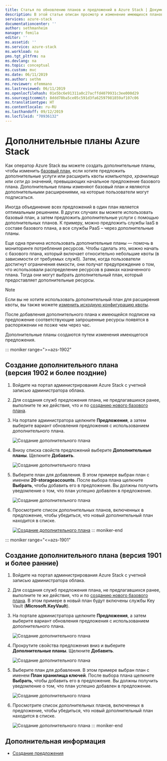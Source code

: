 ```yaml
---
title: Статья по обновлению планов и предложений в Azure Stack | Документация Майкрософт
description: В этой статье описан просмотр и изменение имеющихся планов и предложений по Azure Stack.
services: azure-stack
documentationcenter: ''
author: sethmanheim
manager: femila
editor: ''
ms.assetid: ''
ms.service: azure-stack
ms.workload: na
pms.tgt_pltfrm: na
ms.devlang: na
ms.topic: conceptual
ms.custom: mvc
ms.date: 06/11/2019
ms.author: sethm
ms.reviewer: efemmano
ms.lastreviewed: 06/11/2019
ms.openlocfilehash: 01e5bc6e91311a0c27acffd4079931c3ee000d29
ms.sourcegitcommit: 8ddd70ba5ce05c591d3fa62597981859af107c06
ms.translationtype: HT
ms.contentlocale: ru-RU
ms.lasthandoff: 09/12/2019
ms.locfileid: "70936132"
---
```

# <a name="azure-stack-add-on-plans"></a>Дополнительные планы Azure Stack

Как оператор Azure Stack вы можете создать дополнительные планы, чтобы изменить [базовый план](azure-stack-create-plan.md), если хотите предложить дополнительные услуги или расширить квоты *компьютера*, *хранилища* или *сети* до значений, превышающих начальное предложение базового плана. Дополнительные планы изменяют базовый план и являются дополнительными расширениями, на которые пользователи могут подписаться.

Иногда объединение всех предложений в один план является оптимальным решением. В других случаях вы можете использовать базовый план, а затем предложить дополнительные услуги с помощью дополнительных планов. К примеру, можно предложить службы IaaS в составе базового плана, а все службы PaaS – через дополнительные планы.

Еще одна причина использовать дополнительные планы — помочь в мониторинге потребления ресурсов. Чтобы сделать это, можно начать с базового плана, который включает относительно небольшие квоты (в зависимости от требуемых служб). Затем, когда пользователи достигнут ограничения емкости, они получат предупреждение о том, что использовали распределение ресурсов в рамках назначенного плана. Тогда они могут выбрать дополнительный план, который предоставляет дополнительные ресурсы.

> [!NOTE]
> Если вы не хотите использовать дополнительный план для расширения квоты, вы также можете [изменить исходную конфигурацию квоты](azure-stack-quota-types.md#edit-a-quota).

После добавления дополнительного плана к имеющейся подписке на предложение соответствующие запрошенные ресурсы появятся в распоряжении не позже чем через час.

Дополнительные планы создаются путем изменения имеющегося предложения.

::: moniker range=">=azs-1902"
## <a name="create-an-add-on-plan-1902-and-later"></a>Создание дополнительного плана (версия 1902 и более поздние)

1. Войдите на портал администрирования Azure Stack с учетной записью администратора облака.
2. Для создания служб предложения плана, не предлагавшихся ранее, выполните те же действия, что и по [созданию нового базового плана](azure-stack-create-plan.md).
3. На портале администратора щелкните **Предложения**, а затем выберите вариант обновления предложения с использованием дополнительного плана.

   ![Создание дополнительного плана](media/create-add-on-plan/add-on1.png)

4. Внизу списка свойств предложений выберите **Дополнительные планы**. Щелкните **Добавить**.

    ![Создание дополнительного плана](media/create-add-on-plan/add-on2.png)

5. Выберите план для добавления. В этом примере выбран план с именем **20-storageaccounts**. После выбора плана щелкните **Выбрать**, чтобы добавить его в предложение. Вы должны получить уведомление о том, что план успешно добавлен в предложение.

    ![Создание дополнительного плана](media/create-add-on-plan/add-on3.png)

6. Просмотрите список дополнительных планов, включенных в предложение, чтобы убедиться, что новый дополнительный план находится в списке.

    [![Создание дополнительного плана](media/create-add-on-plan/add-on4.png "Create add-on plan")](media/create-add-on-plan/add-on4lg.png#lightbox)
::: moniker-end

::: moniker range="<=azs-1901"
## <a name="create-an-add-on-plan-1901-and-earlier"></a>Создание дополнительного плана (версия 1901 и более ранние)

1. Войдите на портал администрирования Azure Stack с учетной записью администратора облака.
2. Для создания служб предложения плана, не предлагавшихся ранее, выполните те же действия, что и по [созданию нового базового плана](azure-stack-create-plan.md). В этом примере в новый план будут включены службы Key Vault (**Microsoft.KeyVault**).
3. На портале администратора щелкните **Предложения**, а затем выберите вариант обновления предложения с использованием дополнительного плана.

   ![Создание дополнительного плана](media/create-add-on-plan/1.PNG)

4. Прокрутите свойства предложения вниз и выберите **Дополнительные планы**. Щелкните **Добавить**.

    ![Создание дополнительного плана](media/create-add-on-plan/2.PNG)

5. Выберите план для добавления. В этом примере выбран план с именем **План хранилища ключей**. После выбора плана щелкните **Выбрать**, чтобы добавить его в предложение. Вы должны получить уведомление о том, что план успешно добавлен в предложение.

    ![Создание дополнительного плана](media/create-add-on-plan/3.PNG)

6. Просмотрите список дополнительных планов, включенных в предложение, чтобы убедиться, что новый дополнительный план находится в списке.

    ![Создание дополнительного плана](media/create-add-on-plan/4.PNG)
::: moniker-end

## <a name="next-steps"></a>Дополнительная информация

* [Создание предложения](azure-stack-create-offer.md)
